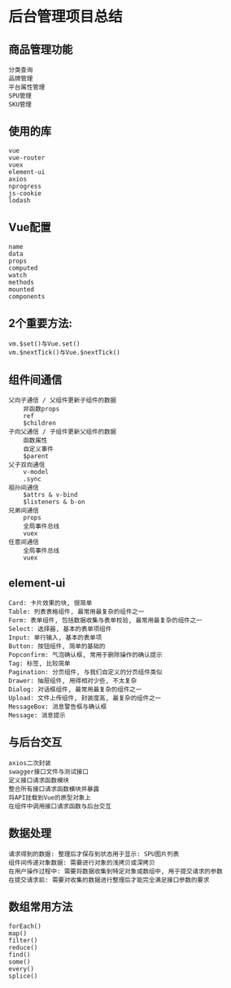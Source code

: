 # 后台管理项目总结

## 商品管理功能
    分类查询
    品牌管理
    平台属性管理
    SPU管理
    SKU管理

## 使用的库
    vue
    vue-router
    vuex
    element-ui
    axios
    nprogress
    js-cookie
    lodash

## Vue配置
    name
    data
    props
    computed
    watch
    methods
    mounted
    components

## 2个重要方法:
    vm.$set()与Vue.set()
    vm.$nextTick()与Vue.$nextTick()

## 组件间通信
    父向子通信 / 父组件更新子组件的数据
        非函数props
        ref
        $children
    子向父通信 / 子组件更新父组件的数据
        函数属性
        自定义事件
        $parent
    父子双向通信
        v-model
        .sync
    祖孙间通信
        $attrs & v-bind
        $listeners & b-on
    兄弟间通信
        props
        全局事件总线
        vuex
    任意间通信
        全局事件总线
        vuex
        
## element-ui
    Card: 卡片效果的块, 很简单
    Table: 列表表格组件, 最常用最复杂的组件之一
    Form: 表单组件, 包括数据收集与表单校验, 最常用最复杂的组件之一
    Select: 选择器, 基本的表单项组件
    Input: 单行输入, 基本的表单项
    Button: 按钮组件, 简单的基础的
    Popconfirm: 气泡确认框, 常用于删除操作的确认提示
    Tag: 标签, 比较简单
    Pagination: 分页组件, 与我们自定义的分页组件类似
    Drawer: 抽屉组件, 用得相对少些, 不太复杂
    Dialog: 对话框组件, 最常用最复杂的组件之一
    Upload: 文件上传组件, 封装度高, 最复杂的组件之一
    MessageBox: 消息警告框与确认框
    Message: 消息提示

## 与后台交互
    axios二次封装
    swagger接口文件与测试接口
    定义接口请求函数模块
    整合所有接口请求函数模块并暴露
    将API挂载到Vue的原型对象上
    在组件中调用接口请求函数与后台交互

## 数据处理
    请求得到的数据: 整理后才保存到状态用于显示: SPU图片列表
    组件间传递对象数据: 需要进行对象的浅拷贝或深拷贝
    在用户操作过程中: 需要将数据收集到特定对象或数组中, 用于提交请求的参数
    在提交请求前: 需要对收集的数据进行整理后才能完全满足接口参数的要求

## 数组常用方法
    forEach()
    map()
    filter()
    reduce()
    find()
    some()
    every()
    splice()

